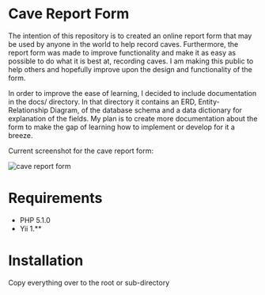 Cave Report Form
==============

The intention of this repository is to created an online report form that may be used by anyone in the world to help record caves. Furthermore, the report form was made to improve functionality and make it as easy as possible to do what it is best at, recording caves. I am making this public to help others and hopefully improve upon the design and functionality of the form. 

In order to improve the ease of learning, I decided to include documentation in the docs/ directory. In that directory it contains an ERD, Entity-Relationship Diagram, of the database schema and a data dictionary for explanation of the fields. My plan is to create more documentation about the form to make the gap of learning how to implement or develop for it a breeze. 

Current screenshot for the cave report form:

![cave report form](https://raw.github.com/Raistlfiren/cavereportform/master/ics-form.jpg "Cave Report Form 2013")

Requirements
===========

* PHP 5.1.0
* Yii 1.**

Installation
===========

Copy everything over to the root or sub-directory

